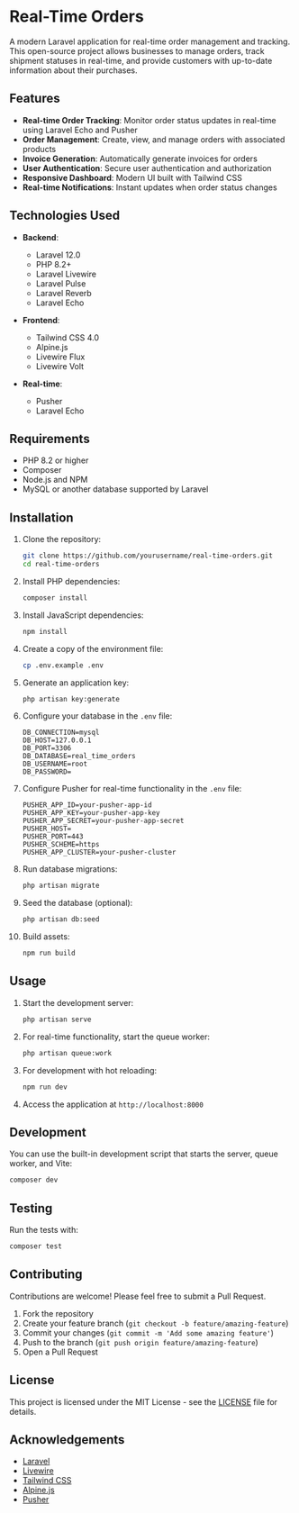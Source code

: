 # Real-Time Orders

A modern Laravel application for real-time order management and tracking. This open-source project allows businesses to manage orders, track shipment statuses in real-time, and provide customers with up-to-date information about their purchases.

## Features

- **Real-time Order Tracking**: Monitor order status updates in real-time using Laravel Echo and Pusher
- **Order Management**: Create, view, and manage orders with associated products
- **Invoice Generation**: Automatically generate invoices for orders
- **User Authentication**: Secure user authentication and authorization
- **Responsive Dashboard**: Modern UI built with Tailwind CSS
- **Real-time Notifications**: Instant updates when order status changes

## Technologies Used

- **Backend**:
  - Laravel 12.0
  - PHP 8.2+
  - Laravel Livewire
  - Laravel Pulse
  - Laravel Reverb
  - Laravel Echo

- **Frontend**:
  - Tailwind CSS 4.0
  - Alpine.js
  - Livewire Flux
  - Livewire Volt

- **Real-time**:
  - Pusher
  - Laravel Echo

## Requirements

- PHP 8.2 or higher
- Composer
- Node.js and NPM
- MySQL or another database supported by Laravel

## Installation

1. Clone the repository:
   ```bash
   git clone https://github.com/yourusername/real-time-orders.git
   cd real-time-orders
   ```

2. Install PHP dependencies:
   ```bash
   composer install
   ```

3. Install JavaScript dependencies:
   ```bash
   npm install
   ```

4. Create a copy of the environment file:
   ```bash
   cp .env.example .env
   ```

5. Generate an application key:
   ```bash
   php artisan key:generate
   ```

6. Configure your database in the `.env` file:
   ```
   DB_CONNECTION=mysql
   DB_HOST=127.0.0.1
   DB_PORT=3306
   DB_DATABASE=real_time_orders
   DB_USERNAME=root
   DB_PASSWORD=
   ```

7. Configure Pusher for real-time functionality in the `.env` file:
   ```
   PUSHER_APP_ID=your-pusher-app-id
   PUSHER_APP_KEY=your-pusher-app-key
   PUSHER_APP_SECRET=your-pusher-app-secret
   PUSHER_HOST=
   PUSHER_PORT=443
   PUSHER_SCHEME=https
   PUSHER_APP_CLUSTER=your-pusher-cluster
   ```

8. Run database migrations:
   ```bash
   php artisan migrate
   ```

9. Seed the database (optional):
   ```bash
   php artisan db:seed
   ```

10. Build assets:
    ```bash
    npm run build
    ```

## Usage

1. Start the development server:
   ```bash
   php artisan serve
   ```

2. For real-time functionality, start the queue worker:
   ```bash
   php artisan queue:work
   ```

3. For development with hot reloading:
   ```bash
   npm run dev
   ```

4. Access the application at `http://localhost:8000`

## Development

You can use the built-in development script that starts the server, queue worker, and Vite:

```bash
composer dev
```

## Testing

Run the tests with:

```bash
composer test
```

## Contributing

Contributions are welcome! Please feel free to submit a Pull Request.

1. Fork the repository
2. Create your feature branch (`git checkout -b feature/amazing-feature`)
3. Commit your changes (`git commit -m 'Add some amazing feature'`)
4. Push to the branch (`git push origin feature/amazing-feature`)
5. Open a Pull Request

## License

This project is licensed under the MIT License - see the [LICENSE](LICENSE) file for details.

## Acknowledgements

- [Laravel](https://laravel.com)
- [Livewire](https://livewire.laravel.com)
- [Tailwind CSS](https://tailwindcss.com)
- [Alpine.js](https://alpinejs.dev)
- [Pusher](https://pusher.com)
